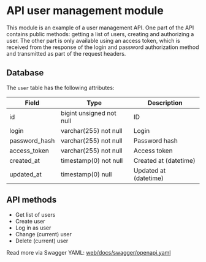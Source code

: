 # API user management module

This module is an example of a user management API. One part of the API contains public methods:
getting a list of users, creating and authorizing a user. The other part is only available using an access token, 
which is received from the response of the login and password authorization method and transmitted as part of the request headers.

## Database

The `user` table has the following attributes:

| Field         | Type                     | Description           |
|---------------|--------------------------|-----------------------|
| id            | bigint unsigned not null | ID                    |
| login         | varchar(255) not null    | Login                 |
| password_hash | varchar(255) not null    | Password hash         |
| access_token  | varchar(255) not null    | Access token          |
| created_at    | timestamp(0) not null    | Created at (datetime) |
| updated_at    | timestamp(0) null        | Updated at (datetime) |

## API methods

- Get list of users
- Create user
- Log in as user
- Change (current) user
- Delete (current) user

Read more via Swagger YAML: [web/docs/swagger/openapi.yaml](web/docs/swagger/openapi.yaml)
